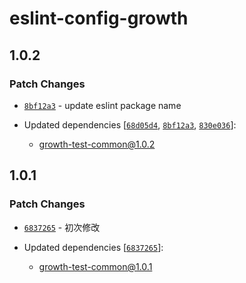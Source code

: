 # eslint-config-growth

## 1.0.2

### Patch Changes

- [`8bf12a3`](https://github.com/zyprepare/growth-config/commit/8bf12a300ce40e0c4bffc84e64f861f0604103c1) - update eslint package name

- Updated dependencies [[`68d05d4`](https://github.com/zyprepare/growth-config/commit/68d05d44ad917b9c78cc2617f1cf8e06692d1ae7), [`8bf12a3`](https://github.com/zyprepare/growth-config/commit/8bf12a300ce40e0c4bffc84e64f861f0604103c1), [`830e036`](https://github.com/zyprepare/growth-config/commit/830e036d1282c71813dc9937a3d2c114bec4c8f3)]:
  - growth-test-common@1.0.2

## 1.0.1

### Patch Changes

- [`6837265`](https://github.com/zyprepare/growth-config/commit/6837265682d1d67060f2e56d37e5c67dd711688d) - 初次修改

- Updated dependencies [[`6837265`](https://github.com/zyprepare/growth-config/commit/6837265682d1d67060f2e56d37e5c67dd711688d)]:
  - growth-test-common@1.0.1
